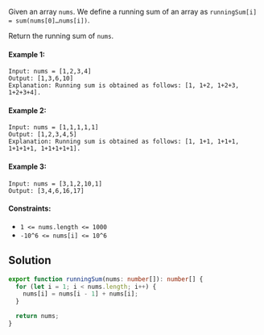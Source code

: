 Given an array `nums`. We define a running sum of an array as `runningSum[i] = sum(nums[0]…nums[i])`.

Return the running sum of `nums`.

#### Example 1:

```
Input: nums = [1,2,3,4]
Output: [1,3,6,10]
Explanation: Running sum is obtained as follows: [1, 1+2, 1+2+3, 1+2+3+4].
```

#### Example 2:

```
Input: nums = [1,1,1,1,1]
Output: [1,2,3,4,5]
Explanation: Running sum is obtained as follows: [1, 1+1, 1+1+1, 1+1+1+1, 1+1+1+1+1].
```

#### Example 3:

```
Input: nums = [3,1,2,10,1]
Output: [3,4,6,16,17]
```

#### Constraints:

- `1 <= nums.length <= 1000`
- `-10^6 <= nums[i] <= 10^6`

## Solution

```ts
export function runningSum(nums: number[]): number[] {
  for (let i = 1; i < nums.length; i++) {
    nums[i] = nums[i - 1] + nums[i];
  }

  return nums;
}
```
